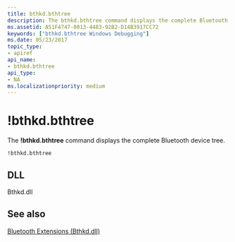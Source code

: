 ```yaml
---
title: bthkd.bthtree
description: The bthkd.bthtree command displays the complete Bluetooth device tree.
ms.assetid: A51F4747-0013-4483-92B2-D14B3917CC72
keywords: ["bthkd.bthtree Windows Debugging"]
ms.date: 05/23/2017
topic_type:
- apiref
api_name:
- bthkd.bthtree
api_type:
- NA
ms.localizationpriority: medium
---
```


# !bthkd.bthtree


The **!bthkd.bthtree** command displays the complete Bluetooth device tree.

```dbgsyntax
!bthkd.bthtree
```

## <span id="DLL"></span><span id="dll"></span>DLL


Bthkd.dll

## <span id="see_also"></span>See also


[Bluetooth Extensions (Bthkd.dll)](bluetooh-extensions--bthkd-dll-.md)

 

 






